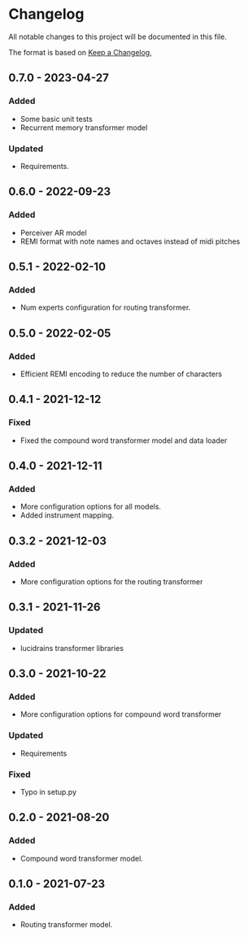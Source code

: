 # Changelog
All notable changes to this project will be documented in this file.

The format is based on [Keep a Changelog](https://keepachangelog.com/en/1.0.0/),

## 0.7.0 - 2023-04-27

### Added
- Some basic unit tests
- Recurrent memory transformer model

### Updated
- Requirements.

## 0.6.0 - 2022-09-23

### Added
- Perceiver AR model
- REMI format with note names and octaves instead of midi pitches

## 0.5.1 - 2022-02-10

### Added
- Num experts configuration for routing transformer.

## 0.5.0 - 2022-02-05

### Added
- Efficient REMI encoding to reduce the number of characters

## 0.4.1 - 2021-12-12

### Fixed
- Fixed the compound word transformer model and data loader

## 0.4.0 - 2021-12-11

### Added
- More configuration options for all models.
- Added instrument mapping.

## 0.3.2 - 2021-12-03

### Added
- More configuration options for the routing transformer

## 0.3.1 - 2021-11-26

### Updated
- lucidrains transformer libraries

## 0.3.0 - 2021-10-22

### Added
- More configuration options for compound word transformer

### Updated
- Requirements

### Fixed
- Typo in setup.py

## 0.2.0 - 2021-08-20

### Added
- Compound word transformer model.

## 0.1.0 - 2021-07-23

### Added
- Routing transformer model.